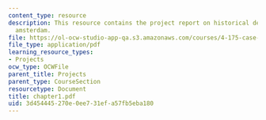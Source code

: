 ```yaml
---
content_type: resource
description: This resource contains the project report on historical development in
  amsterdam.
file: https://ol-ocw-studio-app-qa.s3.amazonaws.com/courses/4-175-case-studies-in-city-form-fall-2005/3d454445270e0ee731efa57fb5eba180_chapter1.pdf
file_type: application/pdf
learning_resource_types:
- Projects
ocw_type: OCWFile
parent_title: Projects
parent_type: CourseSection
resourcetype: Document
title: chapter1.pdf
uid: 3d454445-270e-0ee7-31ef-a57fb5eba180
---
```

